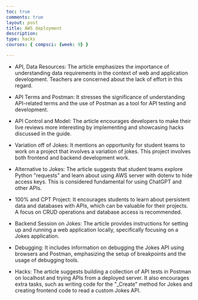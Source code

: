 ```yaml
---
toc: true
comments: true
layout: post
title: AWS deployment
description: 
type: hacks
courses: { compsci: {week: 9} }

---
```


- API, Data Resources: The article emphasizes the importance of understanding data requirements in the context of web and application development. Teachers are concerned about the lack of effort in this regard.

- API Terms and Postman: It stresses the significance of understanding API-related terms and the use of Postman as a tool for API testing and development.

- API Control and Model: The article encourages developers to make their live reviews more interesting by implementing and showcasing hacks discussed in the guide.

- Variation off of Jokes: It mentions an opportunity for student teams to work on a project that involves a variation of jokes. This project involves both frontend and backend development work.

- Alternative to Jokes: The article suggests that student teams explore Python "requests" and learn about using AWS server with dotenv to hide access keys. This is considered fundamental for using ChatGPT and other APIs.

- 100% and CPT Project: It encourages students to learn about persistent data and databases with APIs, which can be valuable for their projects. A focus on CRUD operations and database access is recommended.

- Backend Session on Jokes: The article provides instructions for setting up and running a web application locally, specifically focusing on a Jokes application.

- Debugging: It includes information on debugging the Jokes API using browsers and Postman, emphasizing the setup of breakpoints and the usage of debugging tools.

- Hacks: The article suggests building a collection of API tests in Postman on localhost and trying APIs from a deployed server. It also encourages extra tasks, such as writing code for the "_Create" method for Jokes and creating frontend code to read a custom Jokes API.